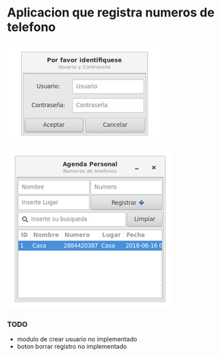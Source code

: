 # Aplicacion que registra numeros de telefono

![screenshot/login.png](screenshot/login.png)

![screenshot/agenda.png](screenshot/agenda.png)

### TODO

- modulo de crear usuario  no implementado
- boton borrar registro no implementado